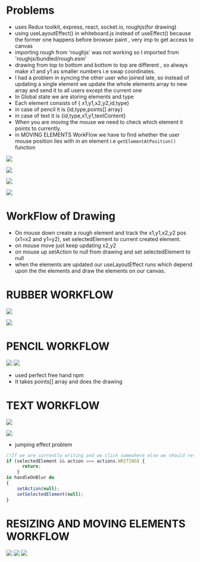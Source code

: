 # Problems
- uses Redux toolkit, express, react, socket.io, roughjs(for drawing)
- using useLayoutEffect() in whiteboard.js instead of useEffect() because the former one happens before browser paint , very imp to get access to canvas
- importing rough from 'roughjs' was not working so I imported from 'roughjs/bundled/rough.esm'
- drawing from top to bottom and bottom to top are different , so always make x1 and y1 as smaller numbers i.e swap coordinates.
- I had a problem in syncing the other user who joined late, so instead of updating a single element we update the whole elements array to new array and send it to all users except the current one
- In Global state we are storing elements and type
- Each element consists of { x1,y1,x2,y2,id,type}
- in case of pencil it is {id,type,points[] array}
- in case of text it is {id,type,x1,y1,textContent}
- When you are moving the mouse we need to check which element it points to currently.
- in MOVING ELEMENTS WorkFlow we have to find whether the user mouse position lies with in an element i.e `getElementAtPosition()` function

![](Pasted_image_20230829174419.png)

![](Pasted_image_20230829174739.png)

![](Pasted_image_20230829195447.png)


![](Pasted_image_20230830120834.png)

# WorkFlow of Drawing
- On mouse down create a rough element and track the x1,y1,x2,y2 pos (x1=x2 and y1=y2), set selectedElement to current created element.
- on mouse move just keep updating x2,y2
- on mouse up setAction to null from drawing and set selectedElement to null
- when the elements are updated our useLayoutEffect runs which depend upon the the elements and draw the elements on our canvas.

# RUBBER WORKFLOW
![](Pasted_image_20230830125918.png)

![](Pasted_image_20230830130013.png)

# PENCIL WORKFLOW
![](Pasted_image_20230830135823.png)
![](Pasted_image_20230830141852.png)
- used perfect free hand npm
- It takes points[] array and does the drawing 

# TEXT WORKFLOW
![](Pasted_image_20230830153018.png)

![](Pasted_image_20230830155327.png)

- jumping effect problem
```Javascript
//If we are currently writing and we click somewhere else we should return from handleMouseDown function
if (selectedElement && action === actions.WRITING) {
      return;
    }
in handleOnBlur do
{
	setAction(null);
    setSelectedElement(null);
}
```

# RESIZING AND MOVING ELEMENTS WORKFLOW
![](Pasted_image_20230831130556.png)
![](Pasted_image_20230831143251.png)
![](Pasted_image_20230831144901.png)